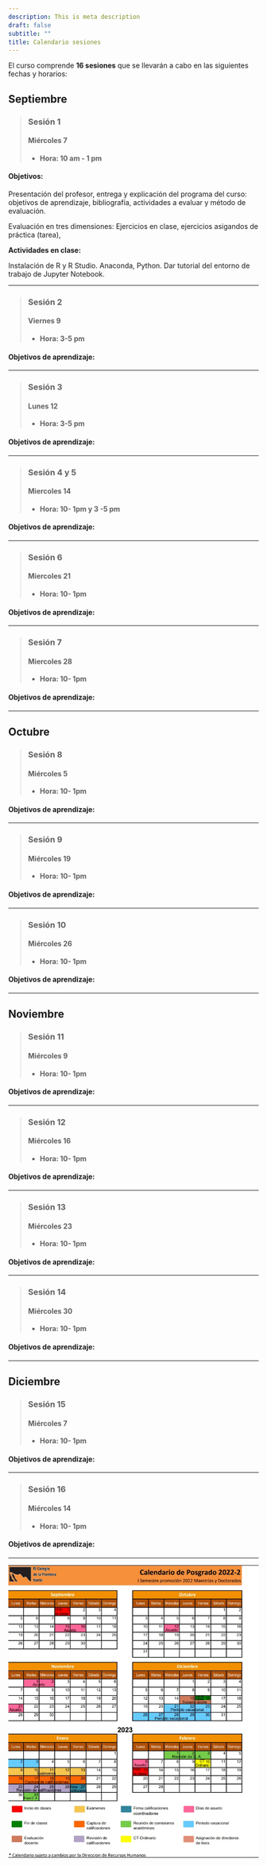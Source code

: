 ```yaml
---
description: This is meta description
draft: false
subtitle: ""
title: Calendario sesiones
---
```



El curso comprende **16 sesiones** que se llevarán a cabo en las siguientes fechas y horarios: 


## Septiembre

> ### Sesión 1  
> #### Miércoles   7 
>  - **Hora:   10  am - 1 pm**

#### Objetivos: 
Presentación del profesor, entrega y explicación del programa del curso: objetivos de aprendizaje,  bibliografía, actividades a evaluar y método de evaluación.  

Evaluación en tres dimensiones: Ejercicios en clase, ejercicios asigandos de práctica (tarea), 

**Actividades en clase:**

Instalación de R y R  Studio.  Anaconda, Python. Dar tutorial del entorno de trabajo de Jupyter Notebook.  


****

> ### Sesión 2  
> #### Viernes 9         
>  - **Hora: 3-5 pm**

#### Objetivos de aprendizaje:
****

> ### Sesión 3  
> #### Lunes  12         
>  - **Hora: 3-5 pm**

#### Objetivos de aprendizaje:
****

> ### Sesión 4  y 5 
> #### Miercoles 14
>  - **Hora: 10- 1pm  y 3 -5 pm**

#### Objetivos de aprendizaje:
****



> ### Sesión 6 
> #### Miercoles 21
>  - **Hora: 10- 1pm**

#### Objetivos de aprendizaje:
****

> ### Sesión 7 
> #### Miercoles 28
>  - **Hora: 10- 1pm**

#### Objetivos de aprendizaje:
****
## Octubre 

> ### Sesión 8 
> #### Miércoles 5
>  - **Hora: 10- 1pm**

#### Objetivos de aprendizaje:
****

> ### Sesión 9 
> #### Miércoles 19
>  - **Hora: 10- 1pm**

#### Objetivos de aprendizaje:
****

> ### Sesión 10 
> #### Miércoles 26
>  - **Hora: 10- 1pm**

#### Objetivos de aprendizaje:
****

## Noviembre 

> ### Sesión 11
> #### Miércoles 9
>  - **Hora: 10- 1pm**

#### Objetivos de aprendizaje:
****

> ### Sesión 12 
> #### Miércoles 16
>  - **Hora: 10- 1pm**

#### Objetivos de aprendizaje:
****

> ### Sesión 13 
> #### Miércoles 23
>  - **Hora: 10- 1pm**

#### Objetivos de aprendizaje:
****

> ### Sesión 14
> #### Miércoles 30
>  - **Hora: 10- 1pm**

#### Objetivos de aprendizaje:
****


## Diciembre

> ### Sesión 15 
> #### Miércoles 7
>  - **Hora: 10- 1pm**

#### Objetivos de aprendizaje:
****
> ### Sesión 16 
> #### Miércoles 14
>  - **Hora: 10- 1pm**

#### Objetivos de aprendizaje:
****

![](calendario.jpg)
